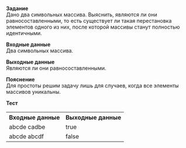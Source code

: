 **Задание**  
Дано два символьных массива. Выяснить, являются ли они равносоставленными, то есть существует ли такая перестановка элементов одного из них, после которой массивы станут полностью идентичными.  

**Входные данные**  
Два символьных массива.  

**Выходные данные**  
Являются ли они равносоставленными.  

**Пояснение**  
Для простоты решим задачу лишь для случаев, когда все элементы массивов уникальны.

**Тест**  
<table>
  <tr>
    <th>Входные данные</th>
    <th>Выходные данные</th>
  </tr>
  <tr>
    <td>abcde cadbe</td>
    <td>true</td>
  </tr>
  <tr>
    <td>abcde abcdf</td>
    <td>false</td>
  </tr>
</table>
